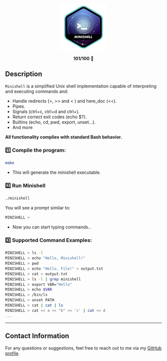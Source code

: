 <p align="center">
  <img src="https://github.com/Ailton-Bezerra/Ailton-Bezerra/blob/main/badges/minishelle.png" alt="minishell 42 project badge"/>
<p align="center">
  <p align="center">
  <strong>101/100</strong> 🌟
</p>

## Description
`Minishell` is a simplified Unix shell implementation capable of interpreting and executing commands and:
- Handle redirects (>, >> and < ) and here_doc (<<).
- Pipes.
- Signals (ctrl+c, ctrl+d and ctrl+\).
- Return correct exit codes (echo $?).
- Builtins (echo, cd, pwd, export, unset...).
- And more
  
**All functionality complies with standard Bash behavior.**

### 1️⃣ Compile the program:
```sh
make
```
- This will generate the minishell executable.

### 2️⃣ Run Minishell
```sh
./minishell
```
You will see a prompt similar to:
```sh
MINISHELL > 
```
- Now you can start typing commands..

### 3️⃣  Supported Command Examples:
```sh
MINISHELL > ls -l
MINISHELL > echo "Hello, Minishell!"
MINISHELL > pwd
MINISHELL > echo "Hello, File!" > output.txt
MINISHELL > cat < output.txt
MINISHELL > ls -l | grep minishell
MINISHELL > export VAR="Hello"
MINISHELL > echo $VAR
MINISHELL > /bin/ls
MINISHELL > unset PATH
MINISHELL > cat | cat | ls
MINISHELL > cat << a << "b" << 'c' | cat << d
...
```
---
## Contact Information
For any questions or suggestions, feel free to reach out to me via my [GitHub profile](https://github.com/Ailton-Bezerra).
